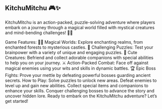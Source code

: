 ## KitchuMitchu 🎮✨

KitchuMitchu is an action-packed, puzzle-solving adventure where players embark on a journey through a magical world filled with mystical creatures and mind-bending challenges! 🧩🌟

Game Features:
🧙‍♂️ Magical Worlds: Explore enchanting realms, from enchanted forests to mysterious castles.
🎯 Challenging Puzzles: Test your brainpower with a variety of unique and engaging puzzles.
🐾 Cute Creatures: Befriend and collect adorable companions with special abilities to help you on your journey.
⚔️ Action-Packed Combat: Face off against magical enemies using your wits and skills in dynamic battles.
🏆 Epic Boss Fights: Prove your mettle by defeating powerful bosses guarding ancient secrets.
How to Play:
Solve puzzles to unlock new areas.
Defeat enemies to level up and gain new abilities.
Collect special items and companions to enhance your skills.
Conquer challenging bosses to advance the story and uncover hidden lore.
Ready to embark on the KitchuMitchu adventure? Let’s get started!

<!--
**kitchumitchu/Kitchumitchu** is a ✨ _special_ ✨ repository because its `README.md` (this file) appears on your GitHub profile.

Here are some ideas to get you started:

- 🔭 I’m currently working on ...
- 🌱 I’m currently learning ...
- 👯 I’m looking to collaborate on ...
- 🤔 I’m looking for help with ...
- 💬 Ask me about ...
- 📫 How to reach me: ...
- 😄 Pronouns: ...
- ⚡ Fun fact: ...
-->
